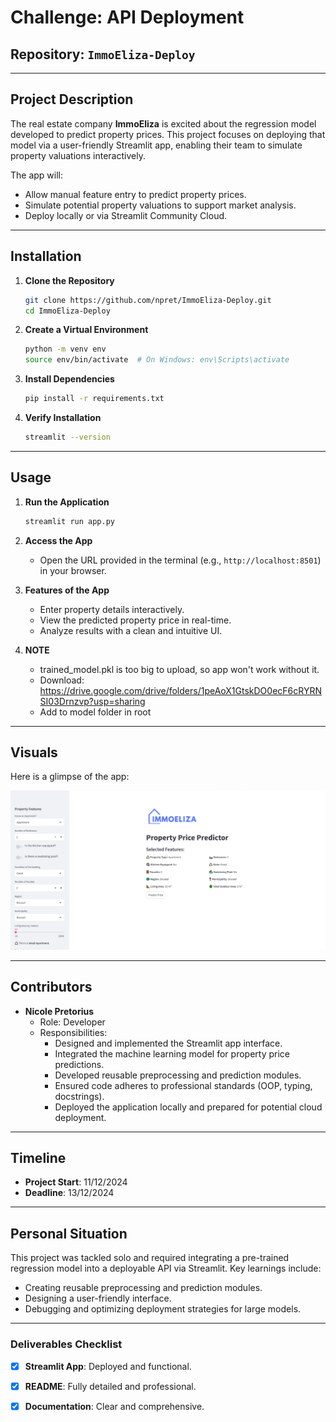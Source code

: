 # Challenge: API Deployment

## Repository: `ImmoEliza-Deploy`

---

## Project Description

The real estate company **ImmoEliza** is excited about the regression model developed to predict property prices. This project focuses on deploying that model via a user-friendly Streamlit app, enabling their team to simulate property valuations interactively.

The app will:
- Allow manual feature entry to predict property prices.
- Simulate potential property valuations to support market analysis.
- Deploy locally or via Streamlit Community Cloud.

---

## Installation

1. **Clone the Repository**
   ```bash
   git clone https://github.com/npret/ImmoEliza-Deploy.git
   cd ImmoEliza-Deploy
   ```

2. **Create a Virtual Environment**
   ```bash
   python -m venv env
   source env/bin/activate  # On Windows: env\Scripts\activate
   ```

3. **Install Dependencies**
   ```bash
   pip install -r requirements.txt
   ```

4. **Verify Installation**
   ```bash
   streamlit --version
   ```

---

## Usage

1. **Run the Application**
   ```bash
   streamlit run app.py
   ```

2. **Access the App**
   - Open the URL provided in the terminal (e.g., `http://localhost:8501`) in your browser.

3. **Features of the App**
   - Enter property details interactively.
   - View the predicted property price in real-time.
   - Analyze results with a clean and intuitive UI.

4. **NOTE**
   - trained_model.pkl is too big to upload, so app won't work without it.
   - Download: https://drive.google.com/drive/folders/1peAoX1GtskDO0ecF6cRYRNSI03Drnzvp?usp=sharing
   - Add to model folder in root

---

## Visuals

Here is a glimpse of the app:

![App Screenshot](images/app-screenshot.png)

---

## Contributors

- **Nicole Pretorius**
  - Role: Developer
  - Responsibilities:
    - Designed and implemented the Streamlit app interface.
    - Integrated the machine learning model for property price predictions.
    - Developed reusable preprocessing and prediction modules.
    - Ensured code adheres to professional standards (OOP, typing, docstrings).
    - Deployed the application locally and prepared for potential cloud deployment.

---

## Timeline

- **Project Start**: 11/12/2024
- **Deadline**: 13/12/2024

---

## Personal Situation

This project was tackled solo and required integrating a pre-trained regression model into a deployable API via Streamlit. Key learnings include:
- Creating reusable preprocessing and prediction modules.
- Designing a user-friendly interface.
- Debugging and optimizing deployment strategies for large models.

---

### Deliverables Checklist

- [x] **Streamlit App**: Deployed and functional.
- [x] **README**: Fully detailed and professional.
- [x] **Documentation**: Clear and comprehensive.

